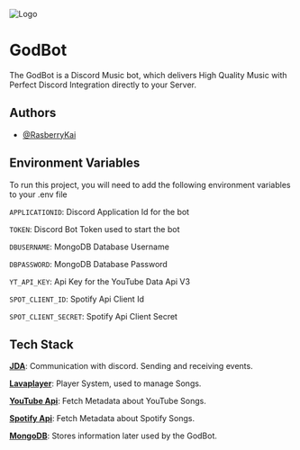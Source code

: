
![Logo](https://i.ds.at/GgNO7w/rs:fill:1200:600/plain/2020/09/25/Gott.jpg)


# GodBot

The GodBot is a Discord Music bot, which delivers High Quality Music with Perfect Discord Integration directly to your Server.


## Authors

- [@RasberryKai](https://github.com/RasberryKai/)

## Environment Variables

To run this project, you will need to add the following environment variables to your .env file

`APPLICATIONID`: Discord Application Id for the bot

`TOKEN`: Discord Bot Token used to start the bot

`DBUSERNAME`: MongoDB Database Username

`DBPASSWORD`: MongoDB Database Password

`YT_API_KEY`: Api Key for the YouTube Data Api V3

`SPOT_CLIENT_ID`: Spotify Api Client Id

`SPOT_CLIENT_SECRET`: Spotify Api Client Secret

## Tech Stack

[**JDA**](https://github.com/DV8FromTheWorld/JDA): Communication with discord. Sending and receiving events.

[**Lavaplayer**](https://github.com/sedmelluq/lavaplayer): Player System, used to manage Songs.

[**YouTube Api**](https://developers.google.com/youtube/v3): Fetch Metadata about YouTube Songs.

[**Spotify Api**](https://developer.spotify.com/documentation/web-api/): Fetch Metadata about Spotify Songs.

[**MongoDB**](https://www.mongodb.com/): Stores information later used by the GodBot.
